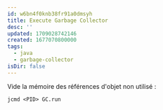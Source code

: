 ```yaml
---
id: w6bn4f0knb38fr91a0dmsyh
title: Execute Garbage Collector
desc: ''
updated: 1709028742146
created: 1677070800000
tags:
  - java
  - garbage-collector
isDir: false
---
```

Vide la mémoire des références d'objet non utilisé :

`jcmd <PID> GC.run`


